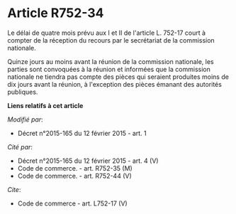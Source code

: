 # Article R752-34

Le délai de quatre mois prévu aux I et II de l'article L. 752-17 court à compter de la réception du recours par le
secrétariat de la commission nationale.

Quinze jours au moins avant la réunion de la commission nationale, les parties sont convoquées à la réunion et informées que
la commission nationale ne tiendra pas compte des pièces qui seraient produites moins de dix jours avant la réunion, à
l'exception des pièces émanant des autorités publiques.

**Liens relatifs à cet article**

_Modifié par_:

  - Décret n°2015-165 du 12 février 2015 - art. 1

_Cité par_:

  - Décret n°2015-165 du 12 février 2015 - art. 4 (V)
  - Code de commerce. - art. R752-35 (M)
  - Code de commerce. - art. R752-44 (V)

_Cite_:

  - Code de commerce - art. L752-17 (V)
